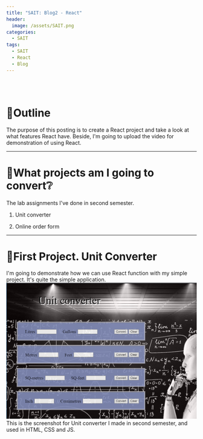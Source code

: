 ```yaml
---
title: "SAIT: Blog2 - React"
header:
  image: /assets/SAIT.png
categories:
  - SAIT
tags:
  - SAIT
  - React
  - Blog
---
```


<br>
<br>

# 📌Outline
The purpose of this posting is to create a React project and take a look at what features React have. Beside, I'm going to upload the video for demonstration of using React.  

---  

# 📌What projects am I going to convert❔  
The lab assignments I've done in second semester.  
1. Unit converter  

2. Online order form  

---  

# 📌First Project. Unit Converter
I'm going to demonstrate how we can use React function with my simple project. It's quite the simple application.  
<img src="/assets/unitConverter.png" alt="converter" width="600"/>  
This is the screenshot for Unit converter I made in second semester, and used in HTML, CSS and JS. 